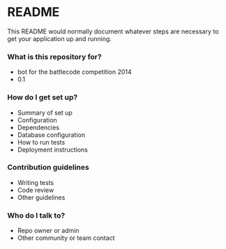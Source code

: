 # README #

This README would normally document whatever steps are necessary to get your application up and running.

### What is this repository for? ###

* bot for the battlecode competition 2014
* 0.1

### How do I get set up? ###

* Summary of set up
* Configuration
* Dependencies
* Database configuration
* How to run tests
* Deployment instructions

### Contribution guidelines ###

* Writing tests
* Code review
* Other guidelines

### Who do I talk to? ###

* Repo owner or admin
* Other community or team contact